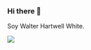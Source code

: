 ### Hi there 👋

Soy Walter Hartwell White.


![](https://github.com/yurijserrano/Github-Profile-Readme-Logos/blob/master/programming%20languages/c%23.svg)
